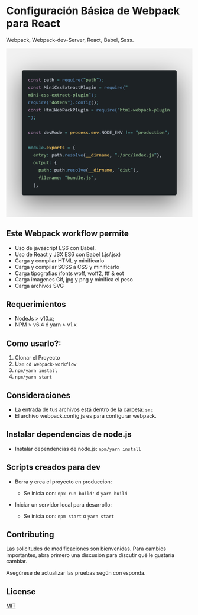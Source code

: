 # Configuración Básica de Webpack para React
  Webpack, Webpack-dev-Server, React, Babel, Sass.

![Screenshot](code.png) 

## Este Webpack workflow permite
- Uso de javascript ES6 con Babel.
- Uso de React y JSX ES6 con Babel (.js/.jsx)
- Carga y compilar HTML y minificarlo
- Carga y compilar SCSS a CSS y minificarlo
- Carga tipografias /fonts woff, woff2, ttf & eot
- Carga imagenes Gif, jpg y png y minifica el peso
- Carga archivos SVG

## Requerimientos

- NodeJs > v10.x;
- NPM > v6.4 ó yarn > v1.x

## Como usarlo?:

1. Clonar el Proyecto
2. Use ``cd webpack-workflow``
3. ``npm/yarn install``
4. ``npm/yarn start``

## Consideraciones
- La entrada de tus archivos está dentro de la carpeta: `src`
- El archivo webpack.config.js es para configurar webpack.

## Instalar dependencias de node.js
- Instalar dependencias de node.js: `npm/yarn install`

## Scripts creados para dev
- Borra y crea el proyecto en produccion:
  - Se inicia con:  `npx run build'` ó `yarn build`

- Iniciar un servidor local para desarrollo:
  - Se inicia con: `npm start` ó `yarn start`

## Contributing
Las solicitudes de modificaciones son bienvenidas. Para cambios importantes, abra primero una discusión para discutir qué le gustaría cambiar.

Asegúrese de actualizar las pruebas según corresponda.

## License
[MIT](https://choosealicense.com/licenses/mit/)